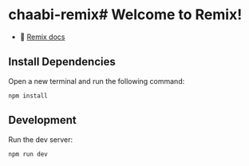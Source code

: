 # chaabi-remix# Welcome to Remix!

- 📖 [Remix docs](https://remix.run/docs)

## Install Dependencies

Open a new terminal and run the following command:

```shellscript
npm install
```

## Development

Run the dev server:

```shellscript
npm run dev
```

